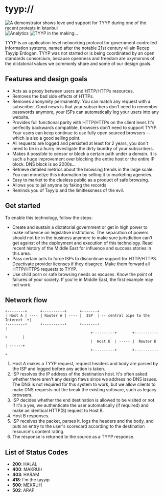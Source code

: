 # tyyp://

![A demonstrator shows love and support for TYYP during one of the recent protests in Istanbul](http://i.imgur.com/E38iED0.jpg) ![Analytics](https://ga-beacon.appspot.com/UA-46881978-1/tyyp?pixel) ![TYYP in the making...](http://i.imgur.com/vN6U1MG.jpg)

TYYP is an application level networking protocol for government controlled information systems, named after the notable 21st century villain Recep Tayyip Erdogan. TYYP was not started or is being coordinated by an open standards consorcium, because openness and freedom are oxymorons of the dictatorial values we commonly share and some of our design goals.

## Features and design goals

* Acts as a proxy between users and HTTP/HTTPs resources.
* Removes the bad side effects of HTTPs.
* Removes anonymity permanently. You can match any request with a subscriber. Good news is that your subscribers don't need to remember passwords anymore, your ISPs can automatically log your users into any website.
* Provides full functional parity with HTTP/HTTPs on the client level. It's perfectly backwards compatible, browsers don't need to support TYYP. Your users can keep continue to use fully open sourced browsers -- which is also a good selling point.
* All requests are logged and persisted at least for 2 years, you don't need to be in a hurry investigate the dirty laundry of your subscribers.
* Makes it possible to censor or block a certain path under a domain. It is such a huge improvement over blocking the entire host or the entire IP block. DNS block is so 2000s...
* Retrieve detailed metrics about the browsing trends in the large scale. You can monetize this information by selling it to marketing agencies.
* Easy to market to the clueless public as a product of safe browsing.
* Allows you to jail anyone by faking the records.
* Reminds you of Tayyip and the limitlessness of the evil.


## Get started

To enable this technology, follow the steps:

* Create and sustain a dictatorial government or get in high power to make influence on legislative institutions. The separation of powers should not be in the business anymore to make sure jurisdiction can't get against of the deployment and execution of this technology. Read recent history of the Middle East  for influence and success stories in this area.
* Pass certain acts to force ISPs to discontinue support for HTTP/HTTPS. Deactivate provider licenses if they disagree. Make them forward all HTTP/HTTPS requests to TYYP.
* Use child porn or safe browsing needs as excuses. Know the point of failures of your society. If you're in Middle East, the first example may not work.

## Network flow
~~~
+--------+      +----------+      +-------+
| Host A | ---- | Router A | ---- |  ISP  | -- central pipe to the Internet -+|
+--------+      +----------+      +-------+                                   |
                                       +----------+       +-----------+       |
                                       |  Host B  | ----- |  Router B | ------+
                                       +----------+       +-----------+
~~~
1. Host A makes a TYYP request, request headers and body are parsed by the ISP and logged before any action is taken.
1. ISP resolves the IP address of the destination host. It's often asked whether there aren't any design flaws since we address no DNS issues. The DNS is not required for this system to work, but we allow clients to make DNS requests not the break the existing software, such as legacy browsers.
1. ISP decides whether the end destination is allowed to be visited or not. If it's a yes, we authenticate the user automatically (if required) and make an identical HTTP(S) request to Host B.
1. Host B responses.
1. ISP receives the packet, parses it, logs the headers and the body, and puts an entry to the user's scorecard according to the destination resource's content rating.
1. The response is returned to the source as a TYYP response.


## List of Status Codes

* __200__: HALAL
* __400__: MAKRUH
* __403__: HARAM
* __418__: I'm the tayyip
* __500__: MEKRUH
* __502__: ARAF
